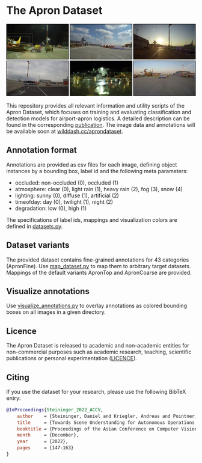 # The Apron Dataset
![apron_dataset_overview.png](figures/apron_dataset_overview.png "apron_dataset_overview.png")

This repository provides all relevant information and utility scripts of the Apron Dataset, which focuses on training and evaluating classification and detection models for airport-apron logistics. 
A detailed description can be found in the corresponding [publication](https://openaccess.thecvf.com/content/ACCV2022W/MLCSA/papers/Steininger_Towards_Scene_Understanding_for_Autonomous_Operations_on_Airport_Aprons_ACCVW_2022_paper.pdf). 
The image data and annotations will be available soon at [wilddash.cc/aprondataset](https://wilddash.cc/aprondataset).  


## Annotation format
Annotations are provided as csv files for each image, defining object instances by a bounding box, label id and the following meta parameters:
* occluded: non-occluded (0), occluded (1)
* atmosphere: clear (0), light rain (1), heavy rain (2), fog (3), snow (4)
* lighting: sunny (0), diffuse (1), artificial (2)
* timeofday: day (0), twilight (1), night (2)
* degradation: low (0), high (1)

The specifications of label ids, mappings and visualization colors are defined in [datasets.py](scripts/aprondataset/datasets.py).


## Dataset variants
The provided dataset contains fine-grained annotations for 43 categories (ApronFine). Use [map_dataset.py](scripts/aprondataset/map_dataset.py) to map them to arbitrary target datasets. Mappings of the default variants ApronTop and ApronCoarse are provided.  


## Visualize annotations
Use [visualize_annotations.py](scripts/aprondataset/visualize_annotations.py) to overlay annotations as colored bounding boxes on all images in a given directory.


## Licence
The Apron Dataset is released to academic and non-academic entities for non-commercial purposes such as academic research, teaching, scientific publications or personal experimentation ([LICENCE](LICENCE)).


## Citing
If you use the dataset for your research, please use the following BibTeX entry:

```BibTeX
@InProceedings{Steininger_2022_ACCV,
    author    = {Steininger, Daniel and Kriegler, Andreas and Pointner, Wolfgang and Widhalm, Verena and Simon, Julia and Zendel, Oliver},
    title     = {Towards Scene Understanding for Autonomous Operations on Airport Aprons},
    booktitle = {Proceedings of the Asian Conference on Computer Vision (ACCV) Workshops},
    month     = {December},
    year      = {2022},
    pages     = {147-163}
}
```